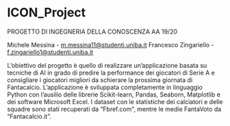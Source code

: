 # ICON_Project
  
PROGETTO DI INGEGNERIA DELLA CONOSCENZA AA 19/20 

Michele Messina - m.messina11@studenti.uniba.it
Francesco Zingariello - f.zingariello1@studenti.uniba.it

L’obiettivo del progetto è quello di realizzare un’applicazione basata su tecniche di AI in grado di predire la performance dei giocatori di Serie A e consigliare i giocatori migliori da schierare la prossima giornata di Fantacalcio.
L’applicazione è sviluppata completamente in linguaggio Python con l’ausilio delle librerie Scikit-learn, Pandas, Seaborn, Matplotlib e dei software Microsoft Excel.
I dataset con le statistiche dei calciatori e delle squadre sono stati recuperati da “Fbref.com”, mentre le medie FantaVoto da “Fantacalcio.it”.
